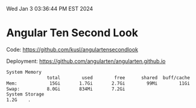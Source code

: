 Wed Jan  3 03:36:44 PM EST 2024

# Angular Ten Second Look

Code: https://github.com/kusl/angulartensecondlook

Deployment: https://github.com/angularten/angularten.github.io

```bash
System Memory
               total        used        free      shared  buff/cache   available
Mem:            15Gi       1.7Gi       2.7Gi        99Mi        11Gi        13Gi
Swap:          8.0Gi       834Mi       7.2Gi
System Storage
1.2G	.
